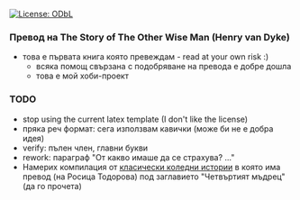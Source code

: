 [![License: ODbL](https://img.shields.io/badge/License-PDDL-brightgreen.svg)](https://opendatacommons.org/licenses/pddl/)

### Превод на The Story of The Other Wise Man (Henry van Dyke)
  + това е първата книга която превеждам - read at your own risk :)
    + всяка помощ свързана с подобряване на превода е добре дошла
    + това е мой хоби-проект

### TODO
  + stop using the current latex template (I don't like the license)
  + пряка реч формат: сега използвам кавички (може би не е добра идея)
  + verify: пълен член, главни букви
  + rework: параграф "От какво имаше да се страхува? ..."
  + Намерих компилация от [класически коледни
    истории](https://www.book.store.bg/p239818) в която има превод (на Росица
    Тодорова) под заглавието "Четвъртият мъдрец" (да го прочета)
